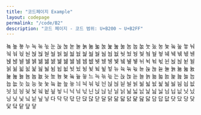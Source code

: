 ```yaml
---
title: "코드페이지 Example"
layout: codepage
permalink: "/code/B2"
description: "코드 페이지 - 코드 범위: U+B200 ~ U+B2FF"
---
```


<span class="character">눀</span>
<span class="code tofu"></span>
<span class="character">눂</span>
<span class="character">눃</span>
<span class="character">누</span>
<span class="character">눅</span>
<span class="character">눆</span>
<span class="character">눇</span>
<span class="character">눈</span>
<span class="character">눉</span>
<span class="character">눊</span>
<span class="character">눋</span>
<span class="character">눌</span>
<span class="character">눍</span>
<span class="character">눎</span>
<span class="character">눏</span>
<span class="character">눐</span>
<span class="character">눑</span>
<span class="character">눒</span>
<span class="character">눓</span>
<span class="character">눔</span>
<span class="character">눕</span>
<span class="character">눖</span>
<span class="character">눗</span>
<span class="character">눘</span>
<span class="character">눙</span>
<span class="character">눚</span>
<span class="code tofu"></span>
<span class="character">눜</span>
<span class="code tofu"></span>
<span class="character">눞</span>
<span class="character">눟</span>
<span class="character">눠</span>
<span class="character">눡</span>
<span class="character">눢</span>
<span class="character">눣</span>
<span class="character">눤</span>
<span class="character">눥</span>
<span class="character">눦</span>
<span class="character">눧</span>
<span class="character">눨</span>
<span class="character">눩</span>
<span class="character">눪</span>
<span class="character">눫</span>
<span class="character">눬</span>
<span class="character">눭</span>
<span class="character">눮</span>
<span class="character">눯</span>
<span class="character">눰</span>
<span class="character">눱</span>
<span class="character">눲</span>
<span class="character">눳</span>
<span class="character">눴</span>
<span class="character">눵</span>
<span class="character">눶</span>
<span class="code tofu"></span>
<span class="character">눸</span>
<span class="code tofu"></span>
<span class="character">눺</span>
<span class="character">눻</span>
<span class="character">눼</span>
<span class="character">눽</span>
<span class="character">눾</span>
<span class="character">눿</span>
<span class="character">뉀</span>
<span class="character">뉁</span>
<span class="character">뉂</span>
<span class="character">뉃</span>
<span class="character">뉄</span>
<span class="character">뉅</span>
<span class="character">뉆</span>
<span class="character">뉇</span>
<span class="character">뉈</span>
<span class="character">뉉</span>
<span class="character">뉊</span>
<span class="character">뉋</span>
<span class="character">뉌</span>
<span class="character">뉍</span>
<span class="character">뉎</span>
<span class="character">뉏</span>
<span class="character">뉐</span>
<span class="character">뉑</span>
<span class="character">뉒</span>
<span class="code tofu"></span>
<span class="character">뉔</span>
<span class="code tofu"></span>
<span class="character">뉖</span>
<span class="character">뉗</span>
<span class="character">뉘</span>
<span class="character">뉙</span>
<span class="character">뉚</span>
<span class="character">뉛</span>
<span class="character">뉜</span>
<span class="character">뉝</span>
<span class="character">뉞</span>
<span class="character">뉟</span>
<span class="character">뉠</span>
<span class="character">뉡</span>
<span class="character">뉢</span>
<span class="character">뉣</span>
<span class="character">뉤</span>
<span class="character">뉥</span>
<span class="character">뉦</span>
<span class="character">뉧</span>
<span class="character">뉨</span>
<span class="character">뉩</span>
<span class="character">뉪</span>
<span class="character">뉫</span>
<span class="character">뉬</span>
<span class="character">뉭</span>
<span class="character">뉮</span>
<span class="code tofu"></span>
<span class="character">뉰</span>
<span class="code tofu"></span>
<span class="character">뉲</span>
<span class="character">뉳</span>
<span class="character">뉴</span>
<span class="character">뉵</span>
<span class="character">뉶</span>
<span class="character">뉷</span>
<span class="character">뉸</span>
<span class="character">뉹</span>
<span class="character">뉺</span>
<span class="character">뉻</span>
<span class="character">뉼</span>
<span class="character">뉽</span>
<span class="character">뉾</span>
<span class="character">뉿</span>
<span class="character">늀</span>
<span class="character">늁</span>
<span class="character">늂</span>
<span class="character">늃</span>
<span class="character">늄</span>
<span class="character">늅</span>
<span class="character">늆</span>
<span class="character">늇</span>
<span class="character">늈</span>
<span class="character">늉</span>
<span class="character">늊</span>
<span class="code tofu"></span>
<span class="character">늌</span>
<span class="code tofu"></span>
<span class="character">늎</span>
<span class="character">늏</span>
<span class="character">느</span>
<span class="character">늑</span>
<span class="character">늒</span>
<span class="character">늓</span>
<span class="character">는</span>
<span class="character">늕</span>
<span class="character">늖</span>
<span class="character">늗</span>
<span class="character">늘</span>
<span class="character">늙</span>
<span class="character">늚</span>
<span class="character">늛</span>
<span class="character">늜</span>
<span class="character">늝</span>
<span class="character">늞</span>
<span class="character">늟</span>
<span class="character">늠</span>
<span class="character">늡</span>
<span class="character">늢</span>
<span class="character">늣</span>
<span class="character">늤</span>
<span class="character">능</span>
<span class="character">늦</span>
<span class="character">늧</span>
<span class="character">늨</span>
<span class="character">늩</span>
<span class="character">늪</span>
<span class="character">늫</span>
<span class="character">늬</span>
<span class="character">늭</span>
<span class="character">늮</span>
<span class="character">늯</span>
<span class="character">늰</span>
<span class="character">늱</span>
<span class="character">늲</span>
<span class="character">늳</span>
<span class="character">늴</span>
<span class="character">늵</span>
<span class="character">늶</span>
<span class="character">늷</span>
<span class="character">늸</span>
<span class="character">늹</span>
<span class="character">늺</span>
<span class="character">늻</span>
<span class="character">늼</span>
<span class="character">늽</span>
<span class="character">늾</span>
<span class="character">늿</span>
<span class="character">닀</span>
<span class="character">닁</span>
<span class="character">닂</span>
<span class="character">닃</span>
<span class="character">닄</span>
<span class="character">닅</span>
<span class="character">닆</span>
<span class="character">닇</span>
<span class="character">니</span>
<span class="character">닉</span>
<span class="character">닊</span>
<span class="character">닋</span>
<span class="character">닌</span>
<span class="character">닍</span>
<span class="character">닎</span>
<span class="character">닏</span>
<span class="character">닐</span>
<span class="character">닑</span>
<span class="character">닒</span>
<span class="character">닓</span>
<span class="character">닔</span>
<span class="character">닕</span>
<span class="character">닖</span>
<span class="character">닗</span>
<span class="character">님</span>
<span class="character">닙</span>
<span class="character">닚</span>
<span class="character">닛</span>
<span class="character">닜</span>
<span class="character">닝</span>
<span class="character">닞</span>
<span class="character">닟</span>
<span class="character">닠</span>
<span class="character">닡</span>
<span class="character">닢</span>
<span class="character">닣</span>
<span class="character">다</span>
<span class="character">닥</span>
<span class="character">닦</span>
<span class="character">닧</span>
<span class="character">단</span>
<span class="character">닩</span>
<span class="character">닪</span>
<span class="character">닫</span>
<span class="character">달</span>
<span class="character">닭</span>
<span class="character">닮</span>
<span class="character">닯</span>
<span class="character">닰</span>
<span class="character">닱</span>
<span class="character">닲</span>
<span class="character">닳</span>
<span class="character">담</span>
<span class="character">답</span>
<span class="character">닶</span>
<span class="character">닷</span>
<span class="character">닸</span>
<span class="character">당</span>
<span class="character">닺</span>
<span class="character">닻</span>
<span class="character">닼</span>
<span class="character">닽</span>
<span class="character">닾</span>
<span class="character">닿</span>